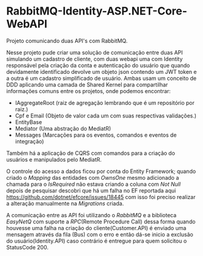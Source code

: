 # RabbitMQ-Identity-ASP.NET-Core-WebAPI

Projeto comunicando duas API's com RabbitMQ.

Nesse projeto pude criar uma solução de comunicação entre duas API simulando um cadastro de cliente, com duas webapi uma com Identity responsável pela criação da conta e autenticação do usuário que quando devidamente identificado devolve um objeto json contendo um JWT token e a outra é um cadastro simplificado de usuário.
Ambas usam um conceito de DDD aplicando uma camada de Shared Kernel para compartilhar informações comuns entre os projetos, onde podemos encontrar: 

- IAggregateRoot (raiz de agregação lembrando que é um repositório por raiz.)
- Cpf e Email (Objeto de valor cada um com suas respectivas validações.)
- EntityBase 
- Mediator (Uma abstração do MediatR)
- Messages (Marcações para os eventos, comandos e eventos de integração) 

Também há a aplicação de CQRS com comandos para a criação do usuários e manipulados pelo MediatR.

O controle do acesso a dados ficou por conta do Entity Framework; quando criado o _Mapping_ das entidades com _OwnsOne_ mesmo adicionado a chamada para o _IsRequired_ não estava criando a coluna com _Not Null_ depois de pesquisar descobri que há um falha no EF reportada aqui https://github.com/dotnet/efcore/issues/18445 com isso foi preciso realizar a alteração manualmente na _Migrations_ criada.

A comunicação entre as API foi utilizando o *RabbitMQ* e a biblioteca *EasyNetQ* com suporte a _RPC_(Remote Procedure Call) dessa forma quando houvesse uma falha na criação do cliente(Customer.API) é enviado uma mensagem através da fila (Bus) com o erro e então dá-se inicio a exclusão do usuário(Identity.API) caso contrário é entregue para quem solicitou o StatusCode 200.
